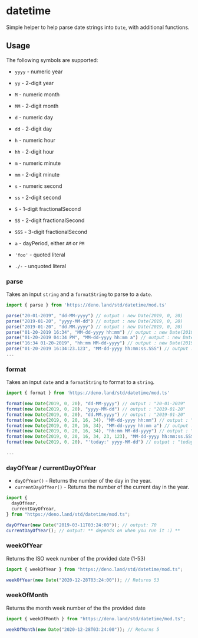 # datetime

Simple helper to help parse date strings into `Date`, with additional functions.

## Usage

The following symbols are supported:

- `yyyy` - numeric year
- `yy` - 2-digit year
- `M` - numeric month
- `MM` - 2-digit month
- `d` - numeric day
- `dd` - 2-digit day

- `h` - numeric hour
- `hh` - 2-digit hour
- `m` - numeric minute
- `mm` - 2-digit minute
- `s` - numeric second
- `ss` - 2-digit second
- `S` - 1-digit fractionalSecond
- `SS` - 2-digit fractionalSecond
- `SSS` - 3-digit fractionalSecond

- `a` - dayPeriod, either `AM` or `PM`

- `'foo'` - quoted literal
- `./-` - unquoted literal

### parse

Takes an input `string` and a `formatString` to parse to a `date`.

```ts
import { parse } from 'https://deno.land/std/datetime/mod.ts'

parse("20-01-2019", "dd-MM-yyyy") // output : new Date(2019, 0, 20)
parse("2019-01-20", "yyyy-MM-dd") // output : new Date(2019, 0, 20)
parse("2019-01-20", "dd.MM.yyyy") // output : new Date(2019, 0, 20)
parse("01-20-2019 16:34", "MM-dd-yyyy hh:mm") // output : new Date(2019, 0, 20, 16, 34)
parse("01-20-2019 04:34 PM", "MM-dd-yyyy hh:mm a") // output : new Date(2019, 0, 20, 16, 34)
parse("16:34 01-20-2019", "hh:mm MM-dd-yyyy") // output : new Date(2019, 0, 20, 16, 34)
parse("01-20-2019 16:34:23.123", "MM-dd-yyyy hh:mm:ss.SSS") // output : new Date(2019, 0, 20, 16, 34, 23, 123)
...
```

### format

Takes an input `date` and a `formatString` to format to a `string`.

```ts
import { format } from 'https://deno.land/std/datetime/mod.ts'

format(new Date(2019, 0, 20), "dd-MM-yyyy") // output : "20-01-2019"
format(new Date(2019, 0, 20), "yyyy-MM-dd") // output : "2019-01-20"
format(new Date(2019, 0, 20), "dd.MM.yyyy") // output : "2019-01-20"
format(new Date(2019, 0, 20, 16, 34), "MM-dd-yyyy hh:mm") // output : "01-20-2019 16:34"
format(new Date(2019, 0, 20, 16, 34), "MM-dd-yyyy hh:mm a") // output : "01-20-2019 04:34 PM"
format(new Date(2019, 0, 20, 16, 34), "hh:mm MM-dd-yyyy") // output : "16:34 01-20-2019"
format(new Date(2019, 0, 20, 16, 34, 23, 123), "MM-dd-yyyy hh:mm:ss.SSS") // output : "01-20-2019 16:34:23.123"
format(new Date(2019, 0, 20), "'today:' yyyy-MM-dd") // output : "today: 2019-01-20"

...
```

### dayOfYear / currentDayOfYear

- `dayOfYear()` - Returns the number of the day in the year.
- `currentDayOfYear()` - Returns the number of the current day in the year.

```ts
import {
  dayOfYear,
  currentDayOfYear,
} from "https://deno.land/std/datetime/mod.ts";

dayOfYear(new Date("2019-03-11T03:24:00")); // output: 70
currentDayOfYear(); // output: ** depends on when you run it :) **
```

### weekOfYear

Returns the ISO week number of the provided date (1-53)

```ts
import { weekOfYear } from "https://deno.land/std/datetime/mod.ts";

weekOfYear(new Date("2020-12-28T03:24:00")); // Returns 53
```

### weekOfMonth

Returns the month week number of the the provided date

```ts
import { weekOfMonth } from "https://deno.land/std/datetime/mod.ts";

weekOfMonth(new Date("2020-12-28T03:24:00")); // Returns 5
```

